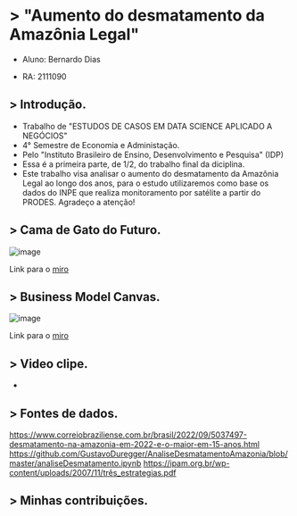 # > "Aumento do desmatamento da Amazônia Legal"

- Aluno: Bernardo Dias

- RA: 2111090

## > Introdução.

- Trabalho de "ESTUDOS DE CASOS EM DATA SCIENCE APLICADO A NEGÓCIOS"
- 4° Semestre de Economia e Administação.
- Pelo "Instituto Brasileiro de Ensino, Desenvolvimento e Pesquisa" (IDP)
- Essa é a primeira parte, de 1/2, do trabalho final da diciplina.
- Este trabalho visa analisar o aumento do desmatamento da Amazônia Legal ao longo dos anos, para o estudo utilizaremos como base os dados do INPE que realiza monitoramento por satélite a partir do PRODES. Agradeço a atenção!

## > Cama de Gato do Futuro.

![image](https://user-images.githubusercontent.com/116168402/197538608-7479f4ba-0ecc-4288-87e7-fc07d3110fd9.png)

Link para o [miro](https://miro.com/app/board/uXjVPKwX9-g=/?share_link_id=238010818841)


## > Business Model Canvas.

![image](https://user-images.githubusercontent.com/116168402/197620473-7b973008-621b-4a0a-ac45-601eb51d6cec.png)

Link para o [miro](https://miro.com/app/board/uXjVPKwX9-g=/?share_link_id=192126882017)

## > Video clipe.
-

## > Fontes de dados.
https://www.correiobraziliense.com.br/brasil/2022/09/5037497-desmatamento-na-amazonia-em-2022-e-o-maior-em-15-anos.html
https://github.com/GustavoDuregger/AnaliseDesmatamentoAmazonia/blob/master/analiseDesmatamento.ipynb
https://ipam.org.br/wp-content/uploads/2007/11/três_estrategias.pdf

## > Minhas contribuições.
